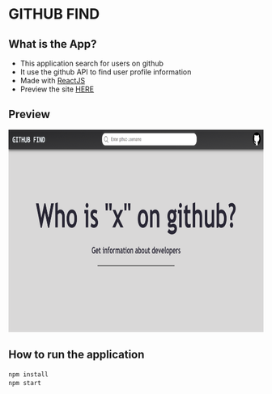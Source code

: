 # GITHUB FIND

## What is the App?

- This application search for users on github
- It use the github API to find user profile information
- Made with [ReactJS](https://github.com/facebook/create-react-app/)
- Preview the site [HERE](https://dreamy-otter-ed3b13.netlify.app)
## Preview

 <img src="./src/asset/github-find.png" width="800px" height="400px" >

## How to run the application
  ```sh
  npm install
  npm start
  ```
  
